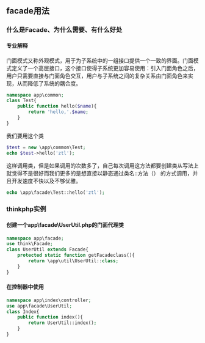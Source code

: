 ## facade用法

### 什么是Facade、为什么需要、有什么好处

#### 专业解释

门面模式又称外观模式，用于为子系统中的一组接口提供一个一致的界面。门面模式定义了一个高层接口，这个接口使得子系统更加容易使用：引入门面角色之后，用户只需要直接与门面角色交互，用户与子系统之间的复杂关系由门面角色来实现，从而降低了系统的耦合度。

```php
namespace app\common;
class Test{
    public function hello($name){
        return 'hello,'.$name;
    }
}
```

我们要用这个类

```php
$test = new \app\common\Test;
echo $test->hello('ztl');
```

这样调用类，但是如果调用的次数多了，自己每次调用这方法都要创建类从写法上就觉得不是很好而我们更多的是想直接以静态通过类名::方法（） 的方式调用，并且开发速度不快以及不够优雅。

```php
echo \app\facade\Test::hello('ztl');
```

### thinkphp实例

#### 创建一个app\facade\UserUtil.php的门面代理类

```php
namespace app\facade;
use think\Facade;
class UserUtil extends Facade{
    protected static function getFacadeclass(){
        return \app\util\UserUtil::class;
    }
}
```

#### 在控制器中使用

```php
namespace app\index\controller;
use app\facade\UserUtil;
class Index{
    public function index(){
        return UserUtil::index();
    }
}
```







